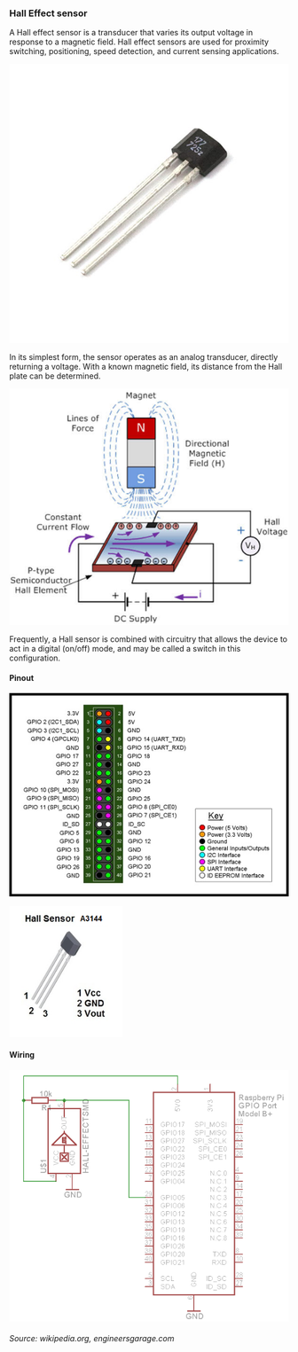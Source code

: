 ### Hall Effect sensor

A Hall effect sensor is a transducer that varies its output voltage in response to a magnetic field. Hall effect sensors are used for proximity switching, positioning, speed detection, and current sensing applications.

![alt text](img/hall1.jpg)

In its simplest form, the sensor operates as an analog transducer, directly returning a voltage. With a known magnetic field, its distance from the Hall plate can be determined.

![alt text](img/hall2.jpg)

Frequently, a Hall sensor is combined with circuitry that allows the device to act in a digital (on/off) mode, and may be called a switch in this configuration.

#### Pinout

![alt text](img/pir2.jpg)

![alt text](img/hall3.png)

#### Wiring

![alt text](img/hall4.png)





###### Source: wikipedia.org, engineersgarage.com

